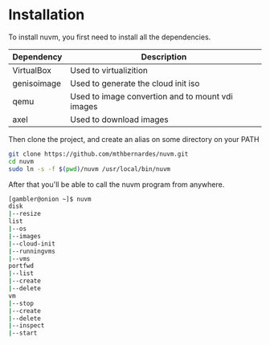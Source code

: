 # Installation

To install nuvm, you first need to install all the dependencies.

Dependency | Description
------------ | -------------
VirtualBox | Used to virtualizition
genisoimage | Used to generate the cloud init iso
qemu | Used to image convertion and to mount vdi images
axel | Used to download images

Then clone the project, and create an alias on some directory on your PATH
```bash
git clone https://github.com/mthbernardes/nuvm.git
cd nuvm
sudo ln -s -f $(pwd)/nuvm /usr/local/bin/nuvm
```

After that you'll be able to call the nuvm program from anywhere.
```bash
[gambler@onion ~]$ nuvm
disk
|--resize
list
|--os
|--images
|--cloud-init
|--runningvms
|--vms
portfwd
|--list
|--create
|--delete
vm
|--stop
|--create
|--delete
|--inspect
|--start
```
